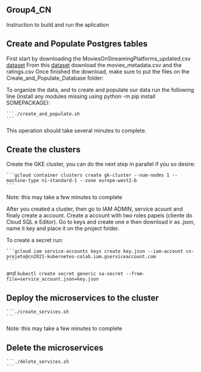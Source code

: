 ## Group4_CN

Instruction to build and run the aplication

## Create and Populate Postgres tables

First start by downloading the MoviesOnStreamingPlatforms_updated.csv [dataset](https://www.kaggle.com/ruchi798/movies-on-netflix-prime-video-hulu-and-disney)
From this [dataset](https://www.kaggle.com/rounakbanik/the-movies-dataset?select=movies_metadata.csv) download the movies_metadata.csv and the ratings.csv
Once finished the download, make sure to put the files on the Create_and_Populate_Database folder:

To organize the data, and to create and populate our data run the following line (install any modules missing using python -m pip install SOMEPACKAGE):

    ```./create_and_populate.sh
    ```
This operation should take several minutes to complete.

## Create the clusters

Create the GKE cluster, you can do the next step in parallel if you so desire:

    ```gcloud container clusters create gk-cluster --num-nodes 1 --machine-type n1-standard-1 --zone europe-west2-b
    ```
Note: this may take a few minutes to complete 

After you created a cluster, then go to IAM ADMIN, service acount and finaly create a account. Create a account with two roles papeis (cliente do Cloud SQL e Editor).
Go to keys and create one e then download ir as .json, name it key and place it on the project folder.

To create a secret run:

    ```gcloud iam service-accounts keys create key.json --iam-account cn-projeto@cn2021-kubernetes-colab.iam.gserviceaccount.com
    ```
and
    ```kubectl create secret generic sa-secret --from-file=service_account.json=key.json
    ```
 
## Deploy the microservices to the cluster
    
    ```./create_services.sh
    ```
    
Note: this may take a few minutes to complete
    
## Delete the microservices 
    
    ```./delete_services.sh
    ```
